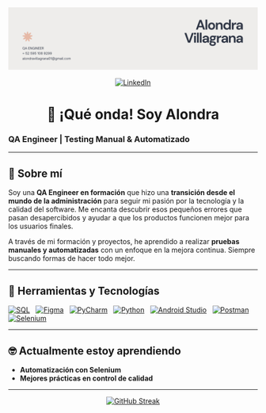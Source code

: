<div id="header" align="center">
  <img decoding="async" src="https://github.com/alondravi/alondravi/blob/main/images for github/Banner para GitHub.png" width="800"/>
</div>


<p align="center">
  <a href="https://www.linkedin.com/in/alondravillagrana/">
    <img src="https://img.shields.io/badge/LinkedIn-e6b9a6?style=for-the-badge&logo=linkedin&logoColor=white" alt="LinkedIn">
  </a>
</p>


<h1 align="center">👋 ¡Qué onda! Soy Alondra</h1>

### QA Engineer | Testing Manual & Automatizado

---

## 🌚 Sobre mí

Soy una **QA Engineer en formación** que hizo una **transición desde el mundo de la administración** para seguir mi pasión por la tecnología y la calidad del software. Me encanta descubrir esos pequeños errores que pasan desapercibidos y ayudar a que los productos funcionen mejor para los usuarios finales.

A través de mi formación y proyectos, he aprendido a realizar **pruebas manuales y automatizadas** con un enfoque en la mejora continua. Siempre buscando formas de hacer todo mejor.

---

## 🔧 Herramientas y Tecnologías

[![SQL](https://img.shields.io/badge/SQL-FFD1DC?style=flat-square&logo=postgresql&logoColor=white)](https://www.w3schools.com/sql/) &nbsp;
[![Figma](https://img.shields.io/badge/Figma-AEE6E6?style=flat-square&logo=figma&logoColor=white)](https://www.figma.com/) &nbsp;
[![PyCharm](https://img.shields.io/badge/PyCharm-C1E1C1?style=flat-square&logo=pycharm&logoColor=white)](https://www.jetbrains.com/pycharm/) &nbsp;
[![Python](https://img.shields.io/badge/Python-BDB2FF?style=flat-square&logo=python&logoColor=white)](https://www.python.org/) &nbsp;
[![Android Studio](https://img.shields.io/badge/Android_Studio-FDE2E2?style=flat-square&logo=android-studio&logoColor=white)](https://developer.android.com/studio) &nbsp;
[![Postman](https://img.shields.io/badge/Postman-FFB2B2?style=flat-square&logo=postman&logoColor=white)](https://www.postman.com/) &nbsp;
[![Selenium](https://img.shields.io/badge/Selenium-8FEDD0?style=flat-square&logo=selenium&logoColor=white)](https://www.selenium.dev/)

---

## 🤓 Actualmente estoy aprendiendo

- **Automatización con Selenium**
- **Mejores prácticas en control de calidad**

---

<p align="center">
  <a href="https://git.io/streak-stats">
    <img src="http://github-readme-streak-stats.herokuapp.com?user=noelianav91&theme=dark&background=000000" alt="GitHub Streak" width="500" height="200">
  </a>
</p>
